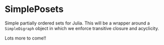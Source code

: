 SimplePosets
============

Simple partially ordered sets for Julia. This will be a wrapper around
a `SimpleDigraph` object in which we enforce transitive closure and
acyclicity.

Lots more to come!!
